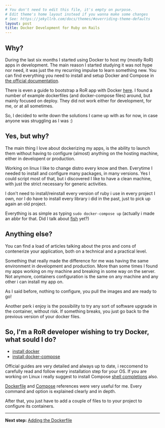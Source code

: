 ```yaml
---
# You don't need to edit this file, it's empty on purpose.
# Edit theme's home layout instead if you wanna make some changes
# See: https://jekyllrb.com/docs/themes/#overriding-theme-defaults
layout: post
title: Docker Development for Ruby on Rails
---
```



## Why?

During the last six months I started using Docker to host my (mostly RoR) apps in development.
The main reason I started studying it was not hype nor need, it was just the my recurring impulse to learn something new.
You can find everything you need to install and setup Docker and Compose in [the official documentation](https://docs.docker.com/).

There is even a guide to bootstrap a RoR app with Docker [here](https://docs.docker.com/compose/rails/).
I found a number of example dockerfiles (and docker-compose files) around, but mainly focused on deploy. They did not work either for development, for me, or at all sometimes.

So, I decided to write down the solutions I came up with as for now, in case anyone was struggling as I was :)


## Yes, but why?

The main thing I love about dockerizing my apps, is the ability to launch them without having to configure (almost) anything on the hosting machine, either in developent or production.

Working on linux I like to change distro every know and then. Everytime I needed to install and configure many packages, in many versions. Yes I could script most of that, but i discovered I like to have a clean machine, with just the strict necessary for generic activities.

I don't need to install/reinstall every version of ruby i use in every project I own, nor I do have to install every library i did in the past, just to pick up again an old project.

Everything is as simple as typing `sudo docker-compose up` (actually i made an abbr for that. Did I talk about [fish](https://fishshell.com/) yet?)


## Anything else?

You can find a load of articles talking about the pros and cons of contenerize your application, both on a technical and a practical level.

Something that really made the difference for me was having the same environment in development and production. More than some times I found my apps working on my machine and breaking in some way on the server. Not anymore, containers configuration is the same on any machine and any other i can install my app on.

As I said before, nothing to configure, you pull the images and are ready to go!

Another perk i enjoy is the possibility to try any sort of software upgrade in the container, without risk. If something breaks, you just go back to the previous version of your docker files.


## So, I'm a RoR developer wishing to try Docker, what sould I do?
* [install docker](https://docs.docker.com/)
* [install docker-compose](https://docs.docker.com/compose/install/)

Official guides are very detailed and always up to date, i reccomend to carefully read and follow every installation step for your OS. If you are working on Linux i really suggest to install Compose [shell completions](https://docs.docker.com/compose/completion/) also.

[Dockerfile](https://docs.docker.com/engine/reference/builder/)
and [Compose](https://docs.docker.com/compose/compose-file/)
references were very useful for me. Every command and option is explained clearly and in depth.

After that, you just have to add a couple of files to to your project to configure its containers.

<hr/>

**Next step:** [Adding the Dockerfile](docker-2-parte)
